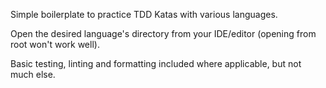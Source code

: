 Simple boilerplate to practice TDD Katas with various languages.

Open the desired language's directory from your IDE/editor (opening from root won't work well).

Basic testing, linting and formatting included where applicable, but not much else.
